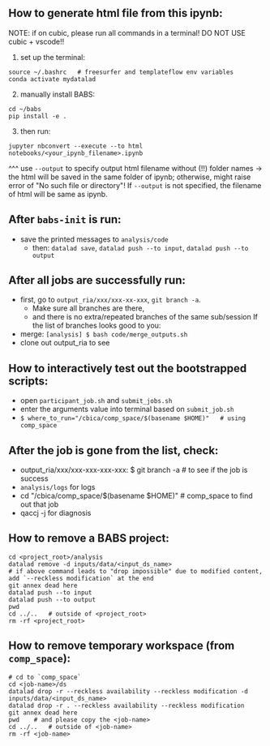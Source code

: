 ## How to generate html file from this ipynb:
NOTE: if on cubic, please run all commands in a terminal! DO NOT USE cubic + vscode!!
1. set up the terminal:
```
source ~/.bashrc   # freesurfer and templateflow env variables
conda activate mydatalad
```
2. manually install BABS:
```
cd ~/babs
pip install -e .
```
3. then run:
```
jupyter nbconvert --execute --to html notebooks/<your_ipynb_filename>.ipynb
```
^^^ use `--output` to specify output html filename without (!!) folder names -> the html will be saved in the same folder of ipynb; otherwise, might raise error of "No such file or directory"!
If `--output` is not specified, the filename of html will be same as ipynb.

## After `babs-init` is run:
- save the printed messages to `analysis/code`
    - then: `datalad save`, `datalad push --to input`, `datalad push --to output`

## After all jobs are successfully run:
- first, go to `output_ria/xxx/xxx-xx-xxx`, `git branch -a`.
    - Make sure all branches are there,
    - and there is no extra/repeated branches of the same sub/session
If the list of branches looks good to you:
- merge: `[analysis] $ bash code/merge_outputs.sh`
- clone out output_ria to see

## How to interactively test out the bootstrapped scripts:
- open `participant_job.sh` and `submit_jobs.sh`
- enter the arguments value into terminal based on `submit_job.sh`
- `$ where_to_run="/cbica/comp_space/$(basename $HOME)"   # using comp_space `

## After the job is gone from the list, check:
- output_ria/xxx/xxx-xxx-xxx-xxx: $ git branch -a  # to see if the job is success
- `analysis/logs` for logs
- cd "/cbica/comp_space/$(basename $HOME)"   # comp_space to find out that job
- qaccj -j <jobID> for diagnosis

## How to remove a BABS project:
```
cd <project_root>/analysis
datalad remove -d inputs/data/<input_ds_name>   
# if above command leads to "drop impossible" due to modified content, add `--reckless modification` at the end
git annex dead here
datalad push --to input
datalad push --to output
pwd
cd ../..   # outside of <project_root>
rm -rf <project_root>
```

## How to remove temporary workspace (from `comp_space`):
```
# cd to `comp_space`
cd <job-name>/ds
datalad drop -r --reckless availability --reckless modification -d inputs/data/<input_ds_name>
datalad drop -r . --reckless availability --reckless modification
git annex dead here
pwd    # and please copy the <job-name>
cd ../..   # outside of <job-name>
rm -rf <job-name>
```